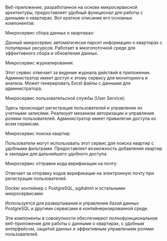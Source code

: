 Веб-приложение, разработанное на основе микросервисной архитектуры, предоставляет удобный функционал для работы с данными о квартирах. Вот краткое описание его основных компонентов:

Микросервис сбора данных о квартирах:

Данный микросервис автоматически парсит информацию о квартирах с популярных ресурсов.
Работает в многопоточной среде для эффективного сбора и обновления данных.

Микросервис журналирования:

Этот сервис отвечает за ведение журнала действий в приложении.
Администратор имеет доступ к этому сервису для мониторинга и анализа.
Может генерировать Excel файлы с данными для администратора.

Микросервис пользовательской службы (User Service):

Здесь происходит регистрация пользователей и управление их учетными записями.
Реализует механизм авторизации и управления ролями пользователей.
Администратор имеет привилегии доступа ко всем сервисам.

Микросервис поиска квартир:

Пользователи могут использовать этот сервис для поиска квартир с удобными фильтрами.
Предоставляет возможность добавления квартир в закладки для дальнейшего удобного доступа.

Микросервис отправки кода верификации на почту:

Отвечает за отправку кодов верификации на электронную почту при регистрации пользователей.

Docker контейнер с PostgreSQL, pgAdmin и остальными микросервисами:

Используется для развертывания и управления базой данных PostgreSQL и другими сервисами в контейнеризированной среде.

Эти компоненты в совокупности обеспечивают полнофункциональное веб-приложение для работы с данными о квартирах, с удобным интерфейсом, защитой данных и эффективным управлением ролями пользователей.
